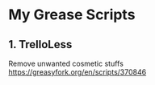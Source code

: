 # My Grease Scripts

## 1. TrelloLess
Remove unwanted cosmetic stuffs <br>
https://greasyfork.org/en/scripts/370846
